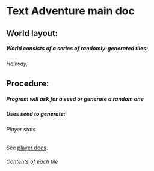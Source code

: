 # Text Adventure main doc
## World layout:
##### World consists of a series of randomly-generated tiles:
###### Hallway, 
## Procedure:
##### Program will ask for a seed or generate a random one
##### Uses seed to generate:
###### Player stats
See [player docs](./player.md).
###### Contents of each tile


